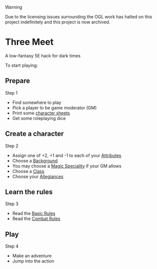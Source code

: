 > [!WARNING]
> Due to the licensing issues surrounding the OGL work has halted on this project indefinitely and this project is now archived.

# Three Meet

A low-fantasy 5E hack for dark times

To start playing:

<section class="summaries">

<section class="summary">

## Prepare

Step 1

  + Find somewhere to play
  + Pick a player to be game moderator (GM)
  + Print some [character sheets](https://github.com/grislyeye/three-meet-char-sheet/releases/download/v0.5.0/three-meet-char-sheet-0.5.0.pdf)
  + Get some roleplaying dice

</section>

<section class="summary">

## Create a character

Step 2

  + Assign one of +2, +1 and -1 to each of your [Attributes](./pages/characters/attributes.md)
  + Choose a [Background](./pages/backgrounds/index.md)
  + You may choose a [Magic Speciality](./pages/backgrounds/magic.md) if your GM allows
  + Choose a [Class](./pages/classes/index.md)
  + Choose your [Allegiances](./pages/characters/allegiances.md)

</section>

<section class="summary">

## Learn the rules

Step 3

  + Read the [Basic Rules](./pages/rules/rolling.md)
  + Read the [Combat Rules](./pages/combat/order.md)

</section>

<section class="summary">

## Play

Step 4

  + Make an adventure
  + Jump into the action

</section>

</section>
